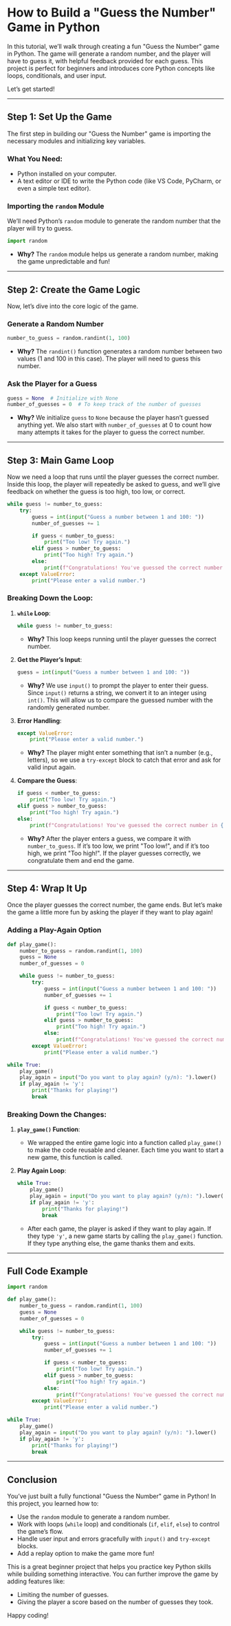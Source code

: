 # How to Build a "Guess the Number" Game in Python

In this tutorial, we’ll walk through creating a fun "Guess the Number" game in Python. The game will generate a random number, and the player will have to guess it, with helpful feedback provided for each guess. This project is perfect for beginners and introduces core Python concepts like loops, conditionals, and user input.

Let’s get started!

---

## Step 1: **Set Up the Game**

The first step in building our "Guess the Number" game is importing the necessary modules and initializing key variables.

### What You Need:
- Python installed on your computer.
- A text editor or IDE to write the Python code (like VS Code, PyCharm, or even a simple text editor).

### Importing the `random` Module

We’ll need Python’s `random` module to generate the random number that the player will try to guess.

```python
import random
```

- **Why?** The `random` module helps us generate a random number, making the game unpredictable and fun!

---

## Step 2: **Create the Game Logic**

Now, let’s dive into the core logic of the game.

### Generate a Random Number

```python
number_to_guess = random.randint(1, 100)
```

- **Why?** The `randint()` function generates a random number between two values (1 and 100 in this case). The player will need to guess this number.

### Ask the Player for a Guess

```python
guess = None  # Initialize with None
number_of_guesses = 0  # To keep track of the number of guesses
```

- **Why?** We initialize `guess` to `None` because the player hasn’t guessed anything yet. We also start with `number_of_guesses` at 0 to count how many attempts it takes for the player to guess the correct number.

---

## Step 3: **Main Game Loop**

Now we need a loop that runs until the player guesses the correct number. Inside this loop, the player will repeatedly be asked to guess, and we’ll give feedback on whether the guess is too high, too low, or correct.

```python
while guess != number_to_guess:
    try:
        guess = int(input("Guess a number between 1 and 100: "))
        number_of_guesses += 1

        if guess < number_to_guess:
            print("Too low! Try again.")
        elif guess > number_to_guess:
            print("Too high! Try again.")
        else:
            print(f"Congratulations! You've guessed the correct number in {number_of_guesses} attempts.")
    except ValueError:
        print("Please enter a valid number.")
```

### Breaking Down the Loop:

1. **`while` Loop**: 
   ```python
   while guess != number_to_guess:
   ```
   - **Why?** This loop keeps running until the player guesses the correct number.

2. **Get the Player’s Input**:
   ```python
   guess = int(input("Guess a number between 1 and 100: "))
   ```
   - **Why?** We use `input()` to prompt the player to enter their guess. Since `input()` returns a string, we convert it to an integer using `int()`. This will allow us to compare the guessed number with the randomly generated number.

3. **Error Handling**:
   ```python
   except ValueError:
       print("Please enter a valid number.")
   ```
   - **Why?** The player might enter something that isn’t a number (e.g., letters), so we use a `try-except` block to catch that error and ask for valid input again.

4. **Compare the Guess**:
   ```python
   if guess < number_to_guess:
       print("Too low! Try again.")
   elif guess > number_to_guess:
       print("Too high! Try again.")
   else:
       print(f"Congratulations! You've guessed the correct number in {number_of_guesses} attempts.")
   ```
   - **Why?** After the player enters a guess, we compare it with `number_to_guess`. If it’s too low, we print "Too low!", and if it’s too high, we print "Too high!". If the player guesses correctly, we congratulate them and end the game.

---

## Step 4: **Wrap It Up**

Once the player guesses the correct number, the game ends. But let’s make the game a little more fun by asking the player if they want to play again!

### Adding a Play-Again Option

```python
def play_game():
    number_to_guess = random.randint(1, 100)
    guess = None
    number_of_guesses = 0

    while guess != number_to_guess:
        try:
            guess = int(input("Guess a number between 1 and 100: "))
            number_of_guesses += 1

            if guess < number_to_guess:
                print("Too low! Try again.")
            elif guess > number_to_guess:
                print("Too high! Try again.")
            else:
                print(f"Congratulations! You've guessed the correct number in {number_of_guesses} attempts.")
        except ValueError:
            print("Please enter a valid number.")

while True:
    play_game()
    play_again = input("Do you want to play again? (y/n): ").lower()
    if play_again != 'y':
        print("Thanks for playing!")
        break
```

### Breaking Down the Changes:

1. **`play_game()` Function**: 
   - We wrapped the entire game logic into a function called `play_game()` to make the code reusable and cleaner. Each time you want to start a new game, this function is called.

2. **Play Again Loop**:
   ```python
   while True:
       play_game()
       play_again = input("Do you want to play again? (y/n): ").lower()
       if play_again != 'y':
           print("Thanks for playing!")
           break
   ```
   - After each game, the player is asked if they want to play again. If they type `'y'`, a new game starts by calling the `play_game()` function. If they type anything else, the game thanks them and exits.

---

## Full Code Example

```python
import random

def play_game():
    number_to_guess = random.randint(1, 100)
    guess = None
    number_of_guesses = 0

    while guess != number_to_guess:
        try:
            guess = int(input("Guess a number between 1 and 100: "))
            number_of_guesses += 1

            if guess < number_to_guess:
                print("Too low! Try again.")
            elif guess > number_to_guess:
                print("Too high! Try again.")
            else:
                print(f"Congratulations! You've guessed the correct number in {number_of_guesses} attempts.")
        except ValueError:
            print("Please enter a valid number.")

while True:
    play_game()
    play_again = input("Do you want to play again? (y/n): ").lower()
    if play_again != 'y':
        print("Thanks for playing!")
        break
```

---

## Conclusion

You’ve just built a fully functional "Guess the Number" game in Python! In this project, you learned how to:
- Use the `random` module to generate a random number.
- Work with loops (`while` loop) and conditionals (`if`, `elif`, `else`) to control the game’s flow.
- Handle user input and errors gracefully with `input()` and `try-except` blocks.
- Add a replay option to make the game more fun!

This is a great beginner project that helps you practice key Python skills while building something interactive. You can further improve the game by adding features like:
- Limiting the number of guesses.
- Giving the player a score based on the number of guesses they took.

Happy coding!
